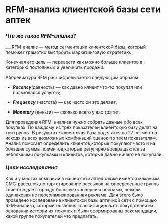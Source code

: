 # __RFM-анализ клиентской базы сети аптек__

### _Что же такое RFM-анализ?_

___RFM-анализ — метод сегментации клиентской базы, который поможет грамотно выстроить маркетинговую стратегию. 

Конечная его цель — перевести как можно больше клиентов в категорию постоянных и увеличить продажи.

Аббревиатура RFM расшифровывается следующим образом:

* ___Recency___(давность) — как давно клиент что-то покупал или пользовался услугой;

* ___Frequency___ (частота) — как часто он это делает;

* ___Monetary___ (деньги) — сколько всего у вас тратит.


Для проведения RFM-анализа нужно собрать данные обо всех покупках. По каждому из трёх показателей клиентскую базу делят на три группы. 
В результате клиентская база поделится на 27 сегментов исходя из всех возможных комбинаций оценок по трём показателям.
Анализ помогает определить клиентов,которые покупают часто и на большие суммы, клиентов,которые регулярно возвращаются за небольшими покупками и клиентов,
которые давно ничего не покупали.

### _Цели исследования_

Как и у многих компаний в нашей сети аптек также имеется механизм СМС-рассылок,но таргетирование рассылок на определенные группы клиентов дает гораздо большую конверсию рекламы, 
нежели одинаковая не персонализированная реклама.
Для этого было проведено исследование клиентской базы аптечной сети с помощью RFM-анализа, 
который позволил классифицировать покупателей на основании истории их покупок и были сформированы рекомендации, какой группе покупателей что предлагать.
